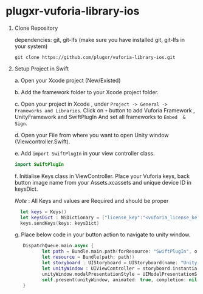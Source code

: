 # plugxr-vuforia-library-ios

1. Clone Repository

    dependencies: git, git-lfs (make sure you have installed git, git-lfs in your system)

    `git clone https://github.com/plugxr/vuforia-library-ios.git`



2. Setup Project in Swift
    
    a. Open your Xcode project (New/Existed)
  
    b. Add the framework folder to your Xcode project folder.

    c. Open your project in Xcode , under `Project -> General -> Frameworks and Libraries`.
    Click on `+` button to add Vuforia Framework , UnityFramework and SwiftPlugIn And set all frameworks to `Embed  & Sign`.

    d. Open your File from where you want to open Unity window (Viewcontroller.Swift).

    e. Add `import SwiftPlugIn`  in your view controller class.

      ```swift
      import SwiftPlugIn
      ```

    f. Initialise  Keys class in ViewController.
    Place your Vuforia keys, back button image name from your Assets.xcassets and unique device ID in keysDict.
    
    *Note* :  All Keys and values are Required and should be proper
    
    ```swift
      let keys = Keys()
      let keysDict : NSDictionary = ["license_key":"<vuforia_license_key>","client_access":"<vuforia_client_access>", "client_secret":"<vuforia_ client_secret>", "buttonBackimg":"<your_back_button_image_Name_Assets.xcassets>", "deviceid":"<mobile_udid>"];
      keys.sendKeys(keys: keysDict)
    ```

    g. Place below code in your button action to navigate to unity window.
    
    ```swift
       DispatchQueue.main.async {
              let path = Bundle.main.path(forResource: "SwiftPlugIn", ofType: "framework", inDirectory: "Frameworks")
              let resource = Bundle(path: path!)
              let storyboard : UIStoryboard = UIStoryboard(name: "Unity", bundle: resource)
              let unityWindow : UIViewController = storyboard.instantiateViewController(withIdentifier: "IntialViewController") as UIViewController
              unityWindow.modalPresentationStyle = UIModalPresentationStyle.fullScreen
              self.present(unityWindow, animated: true, completion: nil)
       }
    ```
   
